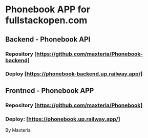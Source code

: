 # Phonebook APP for fullstackopen.com
## Backend - Phonebook API
### Repository [https://github.com/maxteria/Phonebook-backend]
### Deploy [https://phonebook-backend.up.railway.app/]

## Frontned - Phonebook APP
### Repository [https://github.com/maxteria/Phonebook]
### Deploy: [https://phonebook.up.railway.app/]

By Maxteria

